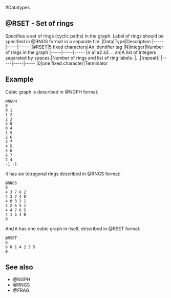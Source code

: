 #Datatypes
## @RSET - Set of rings
Specifies a set of rings (cyclic paths) in the graph. Label of rings should be specified in @RNGS format in a separate file.
|Data|Type|Description
|-----|-----|-----
|@RSET|5 fixed characters|An identifier tag
|N|integer|Number of rings in the graph
|-----|-----|-----
|n a1 a2 a3 ... an|A list of integers separated by spaces.|Number of rings and list of ring labels.
|...|(repeat)|
|-----|-----|-----
|0|one fixed character|Terminator
## Example
Cubic graph is described in @NGPH format:
```
@NGPH
8
0 1
1 2
2 3
3 0
0 4
1 5
2 6
3 7
4 5
5 6
6 7
7 4
-1 -1
```
It has six tetragonal rings described in @RNGS format:
```
@RNGS
8
4 3 7 6 2
4 3 7 4 0
4 0 3 2 1
4 2 6 5 1
4 4 7 6 5
4 1 5 4 0
0
```
And it has one cubic graph in itself, described in @RSET format:
```
@RSET
6
6 0 1 4 2 3 5
0
```
## See also
* @NGPH
* @RNGS
* @FRAG

